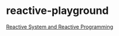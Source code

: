 # reactive-playground

[Reactive System and Reactive Programming](https://github.com/hongyeongjune/reactive-playground/blob/master/document/reactive-streams.md)
